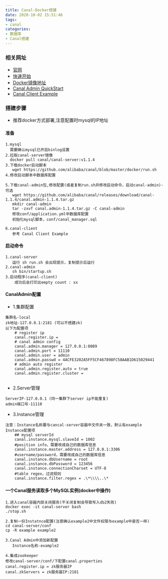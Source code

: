 ```yaml
---
title: Canal-Docker搭建
date: 2020-10-02 15:51:46
tags: 
- canal
categories: 
- 数据库
- Canal搭建
---
```


### 相关网址
- [官网](https://github.com/alibaba/canal/wiki/Home)
- [快速开始](https://github.com/alibaba/canal/wiki/QuickStart)
- [Docker镜像地址](https://hub.docker.com/r/canal/canal-server/tags/)
- [Canal Admin QuickStart](https://github.com/alibaba/canal/wiki/Canal-Admin-QuickStart)
- [Canal Client Example](https://github.com/alibaba/canal/wiki/ClientExample)

### 搭建步骤
- 推荐docker方式部署,注意配置时mysql的IP地址
#### 准备
```text
1.mysql
  需要确认mysql已开启binlog设置
2.拉取canal-server镜像
  docker pull canal/canal-server:v1.1.4
3.下载docker启动脚本
   wget https://github.com/alibaba/canal/blob/master/docker/run.sh
4.修改启动脚本中数据库配置

5.下载canal-admin包,修改配置(或者复制run.sh并修改启动命令，启动canal-admin)-可选
   wget https://github.com/alibaba/canal/releases/download/canal-1.1.4/canal.admin-1.1.4.tar.gz
   mkdir canal-admin
   tar -zxvf canal.admin-1.1.4.tar.gz -C canal-admin
   修改conf/application.yml中数据库配置
   初始化mysql脚本，conf/canal_manager.sql
   
6.canal-client
   参考 Canal Client Example
```

#### 启动命令
```text
1.canal-server
   运行 sh run.sh 会出现提示，复制提示后运行
2.canal-admin
   sh bin/startup.sh
3.启动程序(canal-client)
    成功后会打印出empty count : xx
```

#### CanalAdmin配置

- 1.集群配置
```text
集群名-local
zk地址-127.0.0.1:2181 (可以不搭建zk)
以下为配置项
    # register ip
    canal.register.ip =
    # canal admin config
    canal.admin.manager = 127.0.0.1:8089
    canal.admin.port = 11110
    canal.admin.user = admin
    canal.admin.passwd = 4ACFE3202A5FF5CF467898FC58AAB1D615029441
    # admin auto register
    canal.admin.register.auto = true
    canal.admin.register.cluster =
  
```

- 2.Server管理
```text
ServerIP-127.0.0.1 (同一集群下server ip不能重复)
admin端口号-11110

```

- 3.Instance管理
```text
注意：Instance名称要与cancal-server容器中文件夹一致，默认有example
Instance配置项
    ## mysql serverId
    canal.instance.mysql.slaveId = 1002
    #position info，需要改成自己的数据库信息
    canal.instance.master.address = 127.0.0.1:3306
    #username/password，需要改成自己的数据库信息
    canal.instance.dbUsername = root  
    canal.instance.dbPassword = 123456
    canal.instance.connectionCharset = UTF-8
    #table regex，过滤规则
    canal.instance.filter.regex = .\*\\\\..\*

```

#### 一个Canal服务读取多个MySQL实例(docker中操作)
```text
1.进入canal容器内部关闭服务(不关闭复制会导致写入db2失败)
docker exec -it canal-server bash
./stop.sh

2.复制一份Instatnce配置(注意确认example2中文件权限与example中是否一样)
cd canal-server/conf
cp -R example example2

3.Canal Admin中添加新配置
   Instance名称-example2

4.集成zookeeper
修改canal-server/conf/下配置canal.properties
canal.register.ip = zk服务器IP
canal.zkServers = zk服务器IP:2181
```